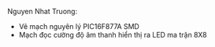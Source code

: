 Nguyen Nhat Truong:
- Vẽ mạch nguyên lý PIC16F877A SMD
- Mạch đọc cường độ âm thanh hiển thị ra LED ma trận 8X8